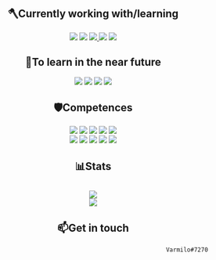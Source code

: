 <h2 align="center">🪓Currently working with/learning</h2> 
<p align="center">
<a target="_blank" href="https://www.python.org"><img href="https://www.python.org" src="https://img.shields.io/badge/python-3670A0?style=for-the-badge&logo=python&logoColor=ffdd54" /></a>
<a target="_blank" href="https://docs.djangoproject.com/en/4.1/"><img src="https://img.shields.io/badge/django-%23092E20.svg?style=for-the-badge&logo=django&logoColor=white" /></a>
<a target="_blank" href="https://www.heroku.com/"><img src="https://img.shields.io/badge/heroku-%23430098.svg?style=for-the-badge&logo=heroku&logoColor=white"/>
<a target="_blank" href="https://www.html.com"><img src="https://img.shields.io/badge/html5-%23E34F26.svg?style=for-the-badge&logo=html5&logoColor=white" /></a>
<a target="_blank" href="https://www.w3schools.com/css/"><img src="https://img.shields.io/badge/css3-%231572B6.svg?style=for-the-badge&logo=css3&logoColor=white" /></a>
</p>

<h2 align="center">🌱To learn in the near future</h2> 
<p align="center">
<a target="_blank" href="https://tailwindcss.com/"><img src="https://img.shields.io/badge/tailwindcss-%2338B2AC.svg?style=for-the-badge&logo=tailwind-css&logoColor=white" /></a>
<a target="_blank" href="https://httpd.apache.org/"><img src="https://img.shields.io/badge/apache-%23D42029.svg?style=for-the-badge&logo=apache&logoColor=white" /></a>
<a target="_blank" href="https://aws.amazon.com"><img src="https://img.shields.io/badge/AWS-%23FF9900.svg?style=for-the-badge&logo=amazon-aws&logoColor=white" /></a>
<a target="_blank" href="https://www.docker.com/"><img src="https://img.shields.io/badge/docker-%230db7ed.svg?style=for-the-badge&logo=docker&logoColor=white" /></a>
</p>

<h2 align="center">🛡️Competences</h2> 
<p align="center">
<a target="_blank" href="https://www.python.org"><img href="https://www.python.org" src="https://img.shields.io/badge/python-3670A0?style=for-the-badge&logo=python&logoColor=ffdd54" /></a>
<a target="_blank" href="https://code.visualstudio.com/"><img src="https://img.shields.io/badge/Visual%20Studio%20Code-0078d7.svg?style=for-the-badge&logo=visual-studio-code&logoColor=white"/></a>
<a target="_blank" href="https://git-scm.com/"><img src="https://img.shields.io/badge/git-%23F05033.svg?style=for-the-badge&logo=git&logoColor=white"/></a>
<a target="_blank" href="https://www.github.com"><img src="https://img.shields.io/badge/github-%23121011.svg?style=for-the-badge&logo=github&logoColor=white"/></a>
<a target="_blank" href="https://www.mysql.com/"><img src="https://img.shields.io/badge/mysql-%2300f.svg?style=for-the-badge&logo=mysql&logoColor=white"/></a>
<br>
<a target="_blank" href="https://www.html.com"><img src="https://img.shields.io/badge/html5-%23E34F26.svg?style=for-the-badge&logo=html5&logoColor=white" /></a>
<a target="_blank" href="https://neovim.io/"><img src="https://img.shields.io/badge/NeoVim-%2357A143.svg?&style=for-the-badge&logo=neovim&logoColor=white"/></a>
<a target="_blank" href="https://www.debian.org/index.es.html"><img src="https://img.shields.io/badge/Debian-D70A53?style=for-the-badge&logo=debian&logoColor=white"/></a>
<a target="_blank" href="https://https://www.raspberrypi.org/"><img src="https://img.shields.io/badge/-RaspberryPi-C51A4A?style=for-the-badge&logo=Raspberry-Pi"/></a>
<a target="_blank" href="https://www.w3schools.com/css/"><img src="https://img.shields.io/badge/css3-%231572B6.svg?style=for-the-badge&logo=css3&logoColor=white" /></a>
</p>

<h2 align="center">📊Stats<h2>
 <p align="center">
    <img src="http://github-readme-streak-stats.herokuapp.com?user=VarmiloVA&theme=dracula&count_private=true" />
    <br>
    <img align="center" src="https://github-readme-stats.vercel.app/api/top-langs/?username=VarmiloVA&theme=dracula" />
 </p>
 
<h2 align="center">📫Get in touch</h2>

                                                            Varmilo#7270 
